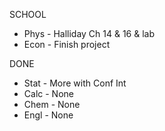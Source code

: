 SCHOOL
- Phys - Halliday Ch 14 & 16 & lab
- Econ - Finish project

DONE
- Stat - More with Conf Int
- Calc - None
- Chem - None
- Engl - None

